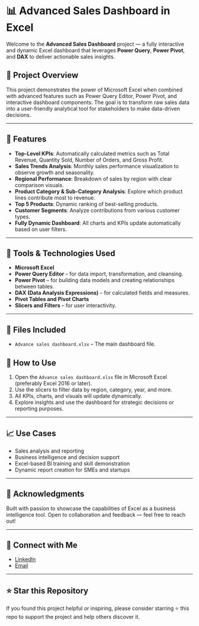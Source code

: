 # 📊 Advanced Sales Dashboard in Excel

Welcome to the **Advanced Sales Dashboard** project — a fully interactive and dynamic Excel dashboard that leverages **Power Query**, **Power Pivot**, and **DAX** to deliver actionable sales insights.

## 🚀 Project Overview

This project demonstrates the power of Microsoft Excel when combined with advanced features such as Power Query Editor, Power Pivot, and interactive dashboard components. The goal is to transform raw sales data into a user-friendly analytical tool for stakeholders to make data-driven decisions.

---

## 📌 Features

- **Top-Level KPIs**: Automatically calculated metrics such as Total Revenue, Quantity Sold, Number of Orders, and Gross Profit.
- **Sales Trends Analysis**: Monthly sales performance visualization to observe growth and seasonality.
- **Regional Performance**: Breakdown of sales by region with clear comparison visuals.
- **Product Category & Sub-Category Analysis**: Explore which product lines contribute most to revenue.
- **Top 5 Products**: Dynamic ranking of best-selling products.
- **Customer Segments**: Analyze contributions from various customer types.
- **Fully Dynamic Dashboard**: All charts and KPIs update automatically based on user filters.

---

## 🧰 Tools & Technologies Used

- **Microsoft Excel**
- **Power Query Editor** – for data import, transformation, and cleansing.
- **Power Pivot** – for building data models and creating relationships between tables.
- **DAX (Data Analysis Expressions)** – for calculated fields and measures.
- **Pivot Tables and Pivot Charts**
- **Slicers and Filters** – for user interactivity.

---

## 📂 Files Included

- `Advance sales dashboard.xlsx` – The main dashboard file.



## 📖 How to Use

1. Open the `Advance sales dashboard.xlsx` file in Microsoft Excel (preferably Excel 2016 or later).
2. Use the slicers to filter data by region, category, year, and more.
3. All KPIs, charts, and visuals will update dynamically.
4. Explore insights and use the dashboard for strategic decisions or reporting purposes.

---

## 📈 Use Cases

- Sales analysis and reporting
- Business intelligence and decision support
- Excel-based BI training and skill demonstration
- Dynamic report creation for SMEs and startups

---

## 🙌 Acknowledgments

Built with passion to showcase the capabilities of Excel as a business intelligence tool. Open to collaboration and feedback — feel free to reach out!

---

## 🔗 Connect with Me

- [LinkedIn](https://www.linkedin.com/posts/mukund-khandelwal-6a8663283_exceldashboard-powerquery-powerpivot-activity-7329908389918990336-T4dg?utm_source=share&utm_medium=member_desktop&rcm=ACoAAET5diABs7bbZlDnVTGZ4DnPgeKxnEmHsgA)
- [Email](mukundkhandelwal463@gmail.com)

---

## ⭐️ Star this Repository

If you found this project helpful or inspiring, please consider starring ⭐ this repo to support the project and help others discover it.

